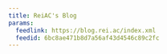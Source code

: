 ```yaml
---
title: ReiAC's Blog
params:
  feedlink: https://blog.rei.ac/index.xml
  feedid: 6bc8ae471b8d7a56af43d4546c89c2fc
---
```

